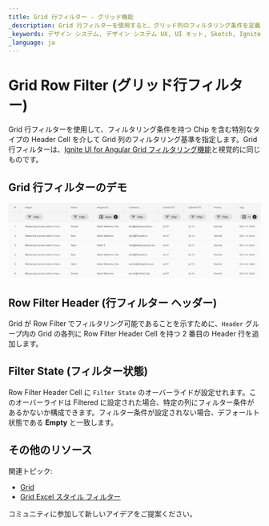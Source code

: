 ```yaml
---
title: Grid 行フィルター - グリッド機能
_description: Grid 行フィルターを使用すると、グリッド列のフィルタリング条件を定義できます。
_keywords: デザイン システム, デザイン システム UX, UI キット, Sketch, Ignite UI for Angular, Sketch to Angular, Angular, Angular デザイン システム, Sketch からコードをエクスポート, Angular 用のデザイン キット, Sketch HTML, Sketch to HTML, Sketch UI キット
_language: ja
---
```


# Grid Row Filter (グリッド行フィルター)

Grid 行フィルターを使用して、フィルタリング条件を持つ Chip を含む特別なタイプの Header Cell を介して Grid 列のフィルタリング基準を指定します。Grid 行フィルターは、[Ignite UI for Angular Grid フィルタリング機能](https://jp.infragistics.com/products/ignite-ui-angular/angular/components/grid/filtering.html)と視覚的に同じものです。

## Grid 行フィルターのデモ

<img class="responsive-img" src="../images/grid_row_filter_demo.png" srcset="../images/grid_row_filter_demo@2x.png 2x" />

## Row Filter Header (行フィルター ヘッダー)

Grid が Row Filter でフィルタリング可能であることを示すために、`Header` グループ内の Grid の各列に Row Filter Header Cell を持つ 2 番目の Header 行を追加します。

## Filter State (フィルター状態)

Row Filter Header Cell に `Filter State` のオーバーライドが設定せれます。このオーバーライドは Filtered に設定された場合、特定の列にフィルター条件があるかないか構成できます。フィルター条件が設定されない場合、デフォールト状態である **Empty** と一致します。

## その他のリソース

関連トピック:

- [Grid](grid.md)
- [Grid Excel スタイル フィルター](grid-excel-style-filter.md)
  <div class="divider--half"></div>

コミュニティに参加して新しいアイデアをご提案ください。
